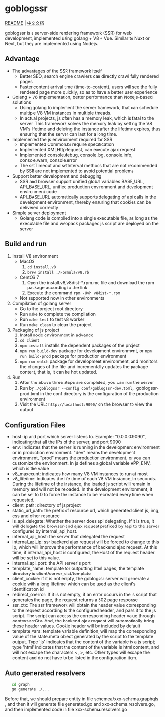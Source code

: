 # goblogssr

[README](README.md) | [中文文档](README_cn.md)

goblogssr is a server-side rendering framework (SSR) for web development, implemented using golang + V8 + Vue. Similar to Nuxt or Next, but they are implemented using Nodejs.

## Advantage
- The advantages of the SSR framework itself
   - Better SEO, search engine crawlers can directly crawl fully rendered pages
   - Faster content arrival time (time-to-content), users will see the fully rendered page more quickly, so as to have a better user experience
- Golang + V8 implementation, better performance than Nodejs-based solutions
   - Using golang to implement the server framework, that can schedule multiple V8 VM instances in multiple threads.
   - In actual projects, js often has a memory leak, which is fatal to the server. This framework solves the memory leak by setting the V8 VM's lifetime and deleting the instance after the lifetime expires, thus ensuring that the server can last for a long time.
- Implemented the js environment required for SSR
   - Implemented CommonJS require specification
   - Implemented XMLHttpRequest, can execute ajax request
   - Implemented console.debug, console.log, console.info, console.warn, console.error
   - The setTimeout and setInterval methods that are not recommended by SSR are not implemented to avoid potential problems
- Support better development and debugging
   - SSR and browser support unified global variables BASE_URL, API_BASE_URL, unified production environment and development environment code
   - API_BASE_URL automatically supports delegating of api calls in the development environment, thereby ensuring that cookies can be delivered correctly
- Simple server deployment
   - Golang code is compiled into a single executable file, as long as the executable file and webpack packaged js script are deployed on the server
  
## Build and run
1. Install V8 environment
   - MacOS
      1. `cd install.v8`
      2. `brew install ./Formula/v8.rb`
   - CentOS 7
      1. Open the install.v8/v8dist-*.rpm.md file and download the rpm package according to the link
      2. Execute the command `rpm -Uvh v8dist-*.rpm`
   - Not supported now in other environments
2. Compilation of golang server
   - Go to the project root directory
   - Run `make` to complete the compilation
   - Run `make test` to test v8 worker
   - Run `make clean` to clean the project
3. Packaging of js project
   1. Install node environment in advance
   2. `cd client`
   3. `npm install` installs the dependent packages of the project
   4. `npm run build-dev` package for development environment, or `npm run build-prod` package for production environment
   5. `npm run watch` package for development environment, and monitors the changes of the file, and incrementally updates the package content, that is, it can be hot updated.
4. Run
   1. After the above three steps are completed, you can run the server
   2. Run by `./goblogssr --config conf/goblogssr-dev.toml`，goblogssr-prod.toml in the conf directory is the configuration of the production environment
   3. Visit the URL: `http://localhost:9090/` on the browser to view the output
   
## Configuration Files
   - host: ip and port which server listens to. Example: "0.0.0.0:9090", indicating that all the IPs of the server, and port 9090
   - env: indicates that the server is running in the development environment or in production environment. "dev" means the development environment, "prod" means the production environment, or you can customize the environment. In js defines a global variable APP_ENV, which is the value
   - v8_maxcount: indicates how many V8 VM instances to run at most
   - v8_lifetime: indicates the life time of each V8 VM instance, in seconds. During the lifetime of the instance, the loaded js script will remain in memory and will not be reloaded. In the development environment, it can be set to 0 to force the instance to be recreated every time when requested.
   - client_path: directory of js project
   - static_url_path: the prefix of resource url, which generated client js, img, css and other resource
   - is_api_delegate: Whether the server does api delegating. If it is true, it will delegate the browser-end ajax request prefixed by /api to the server configured by internal_api_host.
   - internal_api_host: the server that delegated the request
   - internal_api_ip: ssr backend ajax request will be forced to change to this ip, which will improve the performance of backend ajax request. At this time, if internal_api_host is configured, the Host of the request header will be set to this value.
   - internal_api_port: the API server's port
   - template_name: template for outputting html pages, the template directory is client/server_dist/template
   - client_cookie: if it is not empty, the goblogssr server will generate a cookie with a long lifetime, which can be used as the client's identification id
   - redirect_onerror: If it is not empty, if an error occurs in the js script that generates the page, the request returns a 302 page response
   - ssr_ctx: The ssr framework will obtain the header value corresponding to the request according to the configured header, and pass it to the js script. The script can access the corresponding header value through context.ssrCtx. And, the backend ajax request will automatically bring these header values. Cookie header will be included by default
   - template_vars: template variable definition, will map the corresponding value of the state.meta object generated by the script to the template output. Type 'js' indicates that the content of the variable is a js script; type 'html' indicates that the content of the variable is html content, and will not escape the characters <, >, etc. Other types will escape the content and do not have to be listed in the configuration item.

   ## Auto generated resolvers
   ```bash
      cd graph
      go generate ./...
   ```
   Before that, we should prepare entity in file schemea/xxx-schema.graphqls , and then it will generate file generated.go and xxx-schema.resolvers.go, and then implemented code in file xxx-schema.resolvers.go
